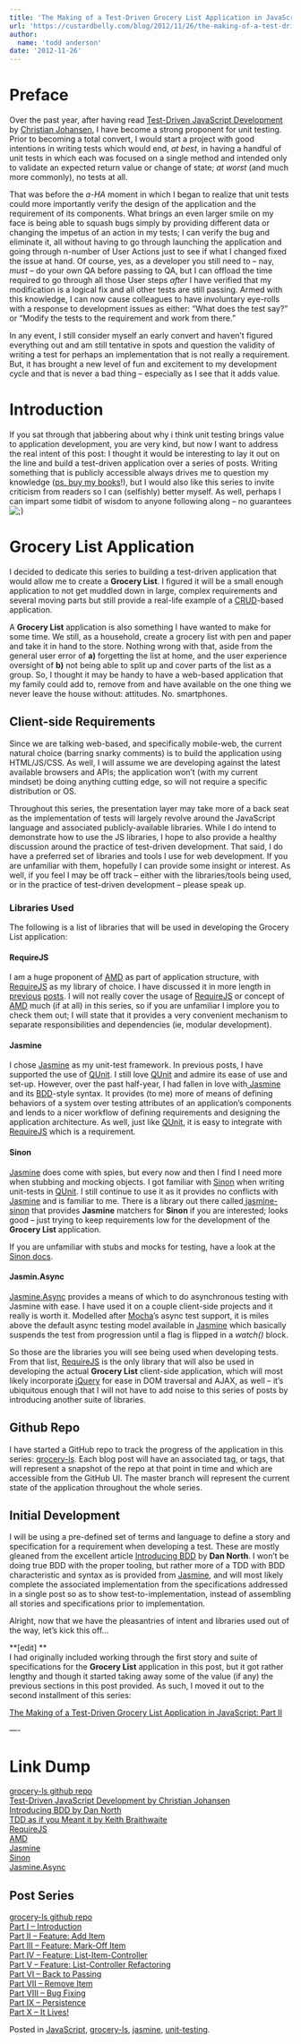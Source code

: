 ```yaml
---
title: 'The Making of a Test-Driven Grocery List Application in JavaScript: Part I'
url: 'https://custardbelly.com/blog/2012/11/26/the-making-of-a-test-driven-grocery-list-application-in-javascript-part-i/'
author:
  name: 'todd anderson'
date: '2012-11-26'
---
```


# Preface

Over the past year, after having read [Test-Driven JavaScript Development](http://tddjs.com/) by [Christian Johansen](https://twitter.com/cjno), I have become a strong proponent for unit testing. Prior to becoming a total convert, I would start a project with good intentions in writing tests which would end, _at best_, in having a handful of unit tests in which each was focused on a single method and intended only to validate an expected return value or change of state; _at worst_ (and much more commonly), no tests at all. 

That was before the _a-HA_ moment in which I began to realize that unit tests could more importantly verify the design of the application and the requirement of its components. What brings an even larger smile on my face is being able to squash bugs simply by providing different data or changing the impetus of an action in my tests; I can verify the bug and eliminate it, all without having to go through launching the application and going through n-number of User Actions just to see if what I changed fixed the issue at hand. Of course, yes, as a developer you still need to – nay, _must_ – do your own QA before passing to QA, but I can offload the time required to go through all those User steps _after_ I have verified that my modification is a logical fix and all other tests are still passing. Armed with this knowledge, I can now cause colleagues to have involuntary eye-rolls with a response to development issues as either: “What does the test say?” or “Modify the tests to the requirement and work from there.”

In any event, I still consider myself an early convert and haven’t figured everything out and am still tentative in spots and question the validity of writing a test for perhaps an implementation that is not really a requirement. But, it has brought a new level of fun and excitement to my development cycle and that is never a bad thing – especially as I see that it adds value.

# Introduction

If you sat through that jabbering about why i think unit testing brings value to application development, you are very kind, but now I want to address the real intent of this post: I thought it would be interesting to lay it out on the line and build a test-driven application over a series of posts. Writing something that is publicly accessible always drives me to question my knowledge ([ps. buy my books](http://www.amazon.com/Todd-Anderson/e/B0037FMULM)!), but I would also like this series to invite criticism from readers so I can (selfishly) better myself. As well, perhaps I can impart some tidbit of wisdom to anyone following along – no guarantees ![;)](https://custardbelly.com/blog/wp-includes/images/smilies/icon_wink.gif)

# Grocery List Application

I decided to dedicate this series to building a test-driven application that would allow me to create a **Grocery List**. I figured it will be a small enough application to not get muddled down in large, complex requirements and several moving parts but still provide a real-life example of a [CRUD](http://en.wikipedia.org/wiki/Create,_read,_update_and_delete)-based application. 

A **Grocery List** application is also something I have wanted to make for some time. We still, as a household, create a grocery list with pen and paper and take it in hand to the store. Nothing wrong with that, aside from the general user error of **a)** forgetting the list at home, and the user experience oversight of **b)** not being able to split up and cover parts of the list as a group. So, I thought it may be handy to have a web-based application that my family could add to, remove from and have available on the one thing we never leave the house without: attitudes. No. smartphones.

## Client-side Requirements

Since we are talking web-based, and specifically mobile-web, the current natural choice (barring snarky comments) is to build the application using HTML/JS/CSS. As well, I will assume we are developing against the latest available browsers and APIs; the application won’t (with my current mindset) be doing anything cutting edge, so will not require a specific distribution or OS.

Throughout this series, the presentation layer may take more of a back seat as the implementation of tests will largely revolve around the JavaScript language and associated publicly-available libraries. While I do intend to demonstrate how to use the JS libraries, I hope to also provide a healthy discussion around the practice of test-driven development. That said, I do have a preferred set of libraries and tools I use for web development. If you are unfamiliar with them, hopefully I can provide some insight or interest. As well, if you feel I may be off track – either with the libraries/tools being used, or in the practice of test-driven development – please speak up.

### Libraries Used

The following is a list of libraries that will be used in developing the Grocery List application:

#### RequireJS

I am a huge proponent of [AMD](http://wiki.commonjs.org/wiki/Modules/AsynchronousDefinition) as part of application structure, with [RequireJS](http://requirejs.org/) as my library of choice. I have discussed it in more length in [previous](https://custardbelly.com/blog/2012/03/06/facaded-micro-libraries-and-dependency-management-using-requirejs/) [posts](https://custardbelly.com/blog/2012/02/07/current-workflow-developing-linting-testing-and-distributing-javascript/). I will not really cover the usage of [RequireJS](http://requirejs.org/) or concept of [AMD](https://github.com/amdjs/amdjs-api/wiki/AMD) much (if at all) in this series, so if you are unfamiliar I implore you to check them out; I will state that it provides a very convenient mechanism to separate responsibilities and dependencies (ie, modular development).

#### Jasmine

I chose [Jasmine](http://pivotal.github.com/jasmine/) as my unit-test framework. In previous posts, I have supported the use of [QUnit](http://qunitjs.com/). I still love [QUnit](http://qunitjs.com/) and admire its ease of use and set-up. However, over the past half-year, I had fallen in love with[ Jasmine](http://pivotal.github.com/jasmine/) and its [BDD](http://en.wikipedia.org/wiki/Behavior-driven_development)-style syntax. It provides (to me) more of means of defining behaviors of a system over testing attributes of an application’s components and lends to a nicer workflow of defining requirements and designing the application architecture. As well, just like [QUnit](http://qunitjs.com/), it is easy to integrate with [RequireJS](http://requirejs.org/) which is a requirement.

#### Sinon

[Jasmine](http://pivotal.github.com/jasmine/) does come with spies, but every now and then I find I need more when stubbing and mocking objects. I got familiar with [Sinon](http://sinonjs.org/) when writing unit-tests in [QUnit](http://qunitjs.com/). I still continue to use it as it provides no conflicts with [Jasmine](http://pivotal.github.com/jasmine/) and is familiar to me. There is a library out there called[ jasmine-sinon](https://github.com/froots/jasmine-sinon) that provides **Jasmine** matchers for **Sinon** if you are interested; looks good – just trying to keep requirements low for the development of the **Grocery List** application.

If you are unfamiliar with stubs and mocks for testing, have a look at the [Sinon docs](http://sinonjs.org/docs/).

#### Jasmin.Async

[Jasmine.Async](https://github.com/derickbailey/jasmine.async) provides a means of which to do asynchronous testing with Jasmine with ease. I have used it on a couple client-side projects and it really is worth it. Modelled after [Mocha](http://visionmedia.github.com/mocha/)’s async test support, it is miles above the default async testing model available in [Jasmine](http://pivotal.github.com/jasmine/) which basically suspends the test from progression until a flag is flipped in a _watch()_ block.

So those are the libraries you will see being used when developing tests. From that list, [RequireJS](http://requirejs.org/) is the only library that will also be used in developing the actual **Grocery List** client-side application, which will most likely incorporate [jQuery](http://jquery.com) for ease in DOM traversal and AJAX, as well – it’s ubiquitous enough that I will not have to add noise to this series of posts by introducing another suite of libraries.

## Github Repo

I have started a GitHub repo to track the progress of the application in this series: [grocery-ls](https://github.com/bustardcelly/grocery-ls). Each blog post will have an associated tag, or tags, that will represent a snapshot of the repo at that point in time and which are accessible from the GitHub UI. The master branch will represent the current state of the application throughout the whole series.

## Initial Development

I will be using a pre-defined set of terms and language to define a story and specification for a requirement when developing a test. These are mostly gleaned from the excellent article [Introducing BDD](http://dannorth.net/introducing-bdd/) by **Dan North**. I won’t be doing true BDD with the proper tooling, but rather more of a TDD with BDD characteristic and syntax as is provided from [Jasmine](http://pivotal.github.com/jasmine/), and will most likely complete the associated implementation from the specifications addressed in a single post so as to show test-to-implementation, instead of assembling all stories and specifications prior to implementation.

Alright, now that we have the pleasantries of intent and libraries used out of the way, let’s kick this off…

**[edit] **  
I had originally included working through the first story and suite of specifications for the **Grocery List** application in this post, but it got rather lengthy and though it started taking away some of the value (if any) the previous sections in this post provided. As such, I moved it out to the second installment of this series:

[The Making of a Test-Driven Grocery List Application in JavaScript: Part II](https://custardbelly.com/blog/2012/11/26/the-making-of-a-test-driven-grocery-list-application-in-js-part-ii/)

—-

# Link Dump

[grocery-ls github repo](https://github.com/bustardcelly/grocery-ls)  
[Test-Driven JavaScript Development by Christian Johansen](http://tddjs.com/)  
[Introducing BDD by Dan North](http://dannorth.net/introducing-bdd/)  
[TDD as if you Meant it by Keith Braithwaite](http://cumulative-hypotheses.org/2011/08/30/tdd-as-if-you-meant-it/)  
[RequireJS](http://requirejs.org/)  
[AMD](https://github.com/amdjs/amdjs-api/wiki/AMD)  
[Jasmine](http://pivotal.github.com/jasmine/)  
[Sinon](http://sinonjs.org/)  
[Jasmine.Async](https://github.com/derickbailey/jasmine.async)

## Post Series

[grocery-ls github repo](https://github.com/bustardcelly/grocery-ls)  
[Part I – Introduction](https://custardbelly.com/blog/2012/11/26/the-making-of-a-test-driven-grocery-list-application-in-javascript-part-i)  
[Part II – Feature: Add Item](https://custardbelly.com/blog/2012/11/26/the-making-of-a-test-driven-grocery-list-application-in-js-part-ii)  
[Part III – Feature: Mark-Off Item](https://custardbelly.com/blog/2012/12/06/the-making-of-a-test-driven-grocery-list-application-in-js-part-iii)  
[Part IV – Feature: List-Item-Controller](https://custardbelly.com/blog/2012/12/17/the-making-of-a-test-driven-grocery-list-application-in-js-part-iv)  
[Part V – Feature: List-Controller Refactoring](https://custardbelly.com/blog/2012/12/31/the-making-of-a-test-driven-grocery-list-application-in-js-part-v/)  
[Part VI – Back to Passing](https://custardbelly.com/blog/2013/01/08/the-making-of-a-test-driven-grocery-list-application-in-js-part-vi/)  
[Part VII – Remove Item](https://custardbelly.com/blog/2013/01/17/the-making-of-a-test-driven-grocery-list-application-in-js-part-vii/)  
[Part VIII – Bug Fixing](https://custardbelly.com/blog/2013/01/22/the-making-of-a-test-driven-grocery-list-application-part-viii/)  
[Part IX – Persistence](https://custardbelly.com/blog/2013/02/15/the-making-of-a-test-driven-grocery-list-application-in-js-part-ix/)  
[Part X – It Lives!](https://custardbelly.com/blog/2013/03/06/the-making-of-a-test-driven-grocery-list-application-in-js-part-x/)

Posted in [JavaScript](https://custardbelly.com/blog/category/javascript/), [grocery-ls](https://custardbelly.com/blog/category/grocery-ls/), [jasmine](https://custardbelly.com/blog/category/jasmine/), [unit-testing](https://custardbelly.com/blog/category/unit-testing/).
